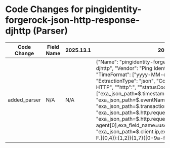 # Code Changes for pingidentity-forgerock-json-http-response-djhttp (Parser)

| Code Change | Field Name | 2025.13.1 | 2025.14.1 |
|-------------|------------|-----------|------------|
| added_parser | N/A | N/A | {"Name": "pingidentity-forgerock-json-http-response-djhttp", "Vendor": "Ping Identity", "Product": "ForgeRock", "TimeFormat": ["yyyy-MM-dd'T'HH:mm:ss.SSSZ"], "ExtractionType": "json", "Conditions": ["\"eventName\":\"DJ-HTTP", "\"http\":", "\"statusCode\":\"", "\"response\":"], "Fields": ["exa_json_path=$.timestamp,exa_field_name=time", "exa_json_path=$.eventName,exa_field_name=event_name", "exa_json_path=$.transactionId,exa_field_name=message_id", "exa_json_path=$.http.request.host[0],exa_field_name=host", "exa_json_path=$.http.request.user-agent[0],exa_field_name=user_agent", "exa_json_path=$.client.ip,exa_regex=({src_ip}((([0-9a-fA-F.]{0,4}):{1,2}){1,7}([0-9a-fA-F]){0,4})|(((25[0-5]|(2[0-4]|1\d|[0-9]|)\d)\.?\b){4}))(:({src_port}\d+))?", "exa_json_path=$.client.port,exa_field_name=src_port", "exa_json_path=$.server.ip,exa_regex=({dest_ip}((([0-9a-fA-F.]{0,4}):{1,2}){1,7}([0-9a-fA-F]){0,4})|(((25[0-5]|(2[0-4]|1\d|[0-9]|)\d)\.?\b){4}))(:({dest_port}\d+))?", "exa_json_path=$.server.port,exa_field_name=dest_port", "exa_json_path=$.http.request.method,exa_field_name=method", "exa_json_path=$.http.request.path,exa_field_name=uri_path", "exa_json_path=$.http.request.host[0],exa_field_name=host", "exa_json_path=$.response.status,exa_field_name=result", "exa_json_path=$.response.statusCode,exa_field_name=http_response_code"], "ParserVersion": "v1.0.0"} |